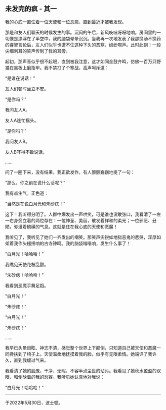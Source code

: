 ## 未发完的疯 - 其一

我的心底一直住着一位天使和一位恶魔，直到最近才被我发现。

那是和友人们聊天的时候发生的事。沉闷的午后，新风吱吱呀呀地响，房间里的一切像是漂浮在了半空中，我的脑袋晕晕沉沉。当我再一次地发表了我那换汤不换药的睿智言论后，友人们似乎也遭不住这种下头的恶寒，纷纷噤声。此时此刻！一段尖细刺耳的笑声传到了我的耳旁。

起初，那声音似乎很不起眼，直到被我注意，这才如同金鼓齐鸣，仿佛一百万只野猫在黑板上磨指甲。我不禁打了个寒战，高声呵斥道：

“是谁在说话！”

友人们顿时坐立不安。

“是你吗？”

我问友人A。

友人A连忙摇头。

“是你吗？”

我问友人B。

友人B吓得不敢说话。

……

问了一圈下来，没有结果。我正欲发作，有人颤颤巍巍地提了一句：

“那么，你之前在说什么话呢？”

我有点生气，正色道：

“当然是在说白月光和朱砂痣！”

这下！我听得分明了。人群中爆发出一声哄笑，可是谁也没敢张口，我看清了一左一右身旁立着的两位存在：一位神圣、美丽，散发着祥和的柔光；一位邪恶、丑陋，弥漫着硫磺的气息。这就是住在我心底的天使和恶魔！

我听见了，我听见了她们一齐发出的嘲笑。那笑声尖锐如地狱恶鬼的悲哭，浑厚如架着我作头槌捶响的古寺钟鸣。我的脑袋嗡嗡响，发生什么事了！

“白月光！哈哈哈！”

我瞧见天使花枝乱颤。

“朱砂痣！哈哈哈！”

我看到恶魔手舞足蹈。

“白月光！”

“朱砂痣！”

“白月光！”

“朱砂痣！”

……

我早已头晕目眩、神志不清，感觉整个世界上下颠倒，只知道自己被天使和恶魔一同搀扶到了椅子上。天使温柔地抚摸着我的脸，似乎有无限柔情。她端详了我许久，直到我缓过气来。

我看清了她的脸庞，干净、无暇，不容半点尘世的玷污。我看见了她秋水盈盈的双眼，和倒映着的我的愁容。我听见她认真地对我说：

“白月光！哈哈哈！”

------

于2022年5月30日，波士顿。
